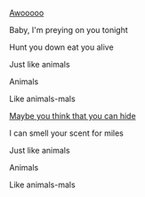 <!-- title: Animals -->

[Awooooo](#embed:https://www.youtube.com/live/uX0rZYSrb4Q?si=DSfIxWFuDET8gipE&t=404)

Baby, I'm preying on you tonight

Hunt you down eat you alive

Just like animals

Animals

Like animals-mals

[Maybe you think that you can hide](#embed:https://www.youtube.com/live/uX0rZYSrb4Q?si=ygzF1V3H5aVxDjwl&t=6658)

I can smell your scent for miles

Just like animals

Animals

Like animals-mals
